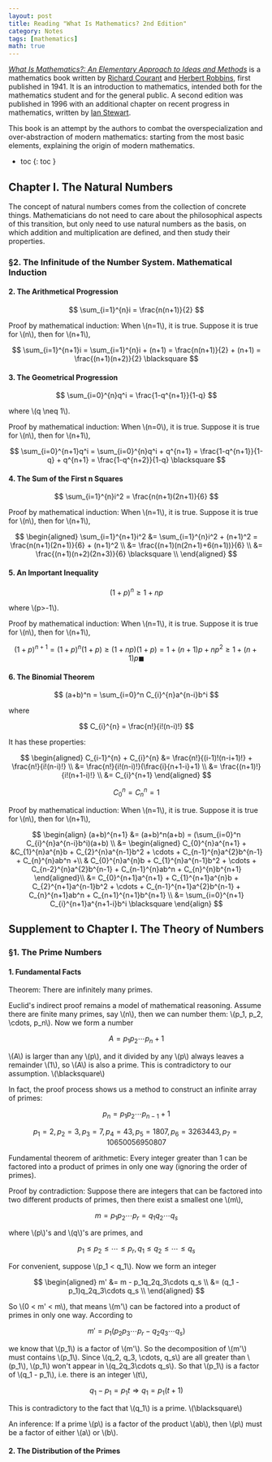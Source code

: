 ```yaml
---
layout: post
title: Reading "What Is Mathematics? 2nd Edition"
category: Notes
tags: [mathematics]
math: true
---
```

[*What Is Mathematics?: An Elementary Approach to Ideas and Methods*](https://en.wikipedia.org/wiki/What_Is_Mathematics%3F) is a mathematics book written by [Richard Courant](https://en.wikipedia.org/wiki/Richard_Courant) and [Herbert Robbins](https://en.wikipedia.org/wiki/Herbert_Robbins), first published in 1941. It is an introduction to mathematics, intended both for the mathematics student and for the general public. A second edition was published in 1996 with an additional chapter on recent progress in mathematics, written by [Ian Stewart](https://en.wikipedia.org/wiki/Ian_Stewart_(mathematician)).

This book is an attempt by the authors to combat the overspecialization and over-abstraction of modern mathematics: starting from the most basic elements, explaining the origin of modern mathematics.

- toc
{: toc }

## Chapter I. The Natural Numbers

The concept of natural numbers comes from the collection of concrete things. Mathematicians do not need to care about the philosophical aspects of this transition, but only need to use natural numbers as the basis, on which addition and multiplication are defined, and then study their properties.

### &sect;2. The Infinitude of the Number System. Mathematical Induction

#### 2. The Arithmetical Progression

$$
\sum_{i=1}^{n}i = \frac{n(n+1)}{2}
$$

Proof by mathematical induction: When \\(n=1\\), it is true. Suppose it is true for \\(n\\), then for \\(n+1\\),

$$
\sum_{i=1}^{n+1}i = \sum_{i=1}^{n}i + (n+1) = \frac{n(n+1)}{2} + (n+1) = \frac{(n+1)(n+2)}{2} \blacksquare
$$

#### 3. The Geometrical Progression

$$
\sum_{i=0}^{n}q^i = \frac{1-q^{n+1}}{1-q}
$$

where \\(q \neq 1\\).

Proof by mathematical induction: When \\(n=0\\), it is true. Suppose it is true for \\(n\\), then for \\(n+1\\),

$$
\sum_{i=0}^{n+1}q^i = \sum_{i=0}^{n}q^i + q^{n+1} = \frac{1-q^{n+1}}{1-q} + q^{n+1} = \frac{1-q^{n+2}}{1-q} \blacksquare
$$

#### 4. The Sum of the First n Squares

$$
\sum_{i=1}^{n}i^2 = \frac{n(n+1)(2n+1)}{6}
$$

Proof by mathematical induction: When \\(n=1\\), it is true. Suppose it is true for \\(n\\), then for \\(n+1\\),

$$
\begin{aligned}
\sum_{i=1}^{n+1}i^2 &= \sum_{i=1}^{n}i^2 + (n+1)^2 = \frac{n(n+1)(2n+1)}{6} + (n+1)^2 \\
&= \frac{(n+1)(n(2n+1)+6(n+1))}{6} \\
&= \frac{(n+1)(n+2)(2n+3)}{6} \blacksquare \\
\end{aligned}
$$

#### 5. An Important Inequality

$$
(1+p)^n \geq 1+np
$$

where \\(p>-1\\).

Proof by mathematical induction: When \\(n=1\\), it is true. Suppose it is true for \\(n\\), then for \\(n+1\\),

$$
(1+p)^{n+1} = (1+p)^n(1+p) \geq (1+np)(1+p) = 1 + (n+1)p + np^2 \geq 1 + (n+1)p \blacksquare
$$

#### 6. The Binomial Theorem

$$
(a+b)^n = \sum_{i=0}^n C_{i}^{n}a^{n-i}b^i
$$

where

$$
C_{i}^{n} = \frac{n!}{i!(n-i)!}
$$

It has these properties:

$$
\begin{aligned}
C_{i-1}^{n} + C_{i}^{n} &= \frac{n!}{(i-1)!(n-i+1)!} + \frac{n!}{i!(n-i)!} \\
&= \frac{n!}{i!(n-i)!}(\frac{i}{n+1-i}+1) \\
&= \frac{(n+1)!}{i!(n+1-i)!} \\
&= C_{i}^{n+1}
\end{aligned}
$$

$$
C_{0}^{n} = C_{n}^{n} = 1
$$

Proof by mathematical induction: When \\(n=1\\), it is true. Suppose it is true for \\(n\\), then for \\(n+1\\),

$$
\begin{align}
(a+b)^{n+1} &= (a+b)^n(a+b) = (\sum_{i=0}^n C_{i}^{n}a^{n-i}b^i)(a+b) \\
&=
\begin{aligned}
    C_{0}^{n}a^{n+1} + &C_{1}^{n}a^{n}b + C_{2}^{n}a^{n-1}b^2 + \cdots + C_{n-1}^{n}a^{2}b^{n-1} + C_{n}^{n}ab^n +\\
    & C_{0}^{n}a^{n}b + C_{1}^{n}a^{n-1}b^2 + \cdots + C_{n-2}^{n}a^{2}b^{n-1} + C_{n-1}^{n}ab^n + C_{n}^{n}b^{n+1}
\end{aligned}\\
&= C_{0}^{n+1}a^{n+1} + C_{1}^{n+1}a^{n}b + C_{2}^{n+1}a^{n-1}b^2 + \cdots + C_{n-1}^{n+1}a^{2}b^{n-1} + C_{n}^{n+1}ab^n + C_{n+1}^{n+1}b^{n+1} \\
&= \sum_{i=0}^{n+1} C_{i}^{n+1}a^{n+1-i}b^i \blacksquare
\end{align}
$$

## Supplement to Chapter I. The Theory of Numbers

### &sect;1. The Prime Numbers

#### 1. Fundamental Facts

Theorem: There are infinitely many primes.

Euclid's indirect proof remains a model of mathematical reasoning. Assume there are finite many primes, say \\(n\\), then we can number them: \\(p_1, p_2, \cdots, p_n\\). Now we form a number

$$
A = p_1p_2\cdots p_n+1
$$

\\(A\\) is larger than any \\(p\\), and it divided by any \\(p\\) always leaves a remainder \\(1\\), so \\(A\\) is also a prime. This is contradictory to our assumption. \\(\blacksquare\\)

In fact, the proof process shows us a method to construct an infinite array of primes:

$$
p_n = p_1p_2\cdots p_{n-1} + 1
$$

$$
p_1 = 2, p_2 = 3, p_3 = 7, p_4 = 43, p_5 = 1807, p_6 = 3263443, p_7 = 10650056950807
$$

Fundamental theorem of arithmetic: Every integer greater than 1 can be factored into a product of primes in only one way (ignoring the order of primes).

Proof by contradiction: Suppose there are integers that can be factored into two different products of primes, then there exist a smallest one \\(m\\),

$$
m = p_1p_2\cdots p_r = q_1q_2\cdots q_s
$$

where \\(p\\)'s and \\(q\\)'s are primes, and

$$
p_1 \leq p_2 \leq \cdots \leq p_r, q_1 \leq q_2 \leq \cdots \leq q_s
$$

For convenient, suppose \\(p_1 < q_1\\). Now we form an integer

$$
\begin{aligned}
m' &= m - p_1q_2q_3\cdots q_s \\
&= (q_1 - p_1)q_2q_3\cdots q_s \\
\end{aligned}
$$

So \\(0 < m' < m\\), that means \\(m'\\) can be factored into a product of primes in only one way. According to

$$
m' = p_1(p_2p_3\cdots p_r - q_2q_3\cdots q_s)
$$

we know that \\(p_1\\) is a factor of \\(m'\\). So the decomposition of \\(m'\\) must contains \\(p_1\\). Since \\(q_2, q_3, \cdots, q_s\\) are all greater than \\(p_1\\), \\(p_1\\) won't appear in \\(q_2q_3\cdots q_s\\). So that \\(p_1\\) is a factor of \\(q_1 - p_1\\), i.e. there is an integer \\(t\\),

$$
q_1 - p_1 = p_1 t \Rightarrow q_1 = p_1(t+1)
$$

This is contradictory to the fact that \\(q_1\\) is a prime. \\(\blacksquare\\)

An inference: If a prime \\(p\\) is a factor of the product \\(ab\\), then \\(p\\) must be a factor of either \\(a\\) or \\(b\\).

#### 2. The Distribution of the Primes
